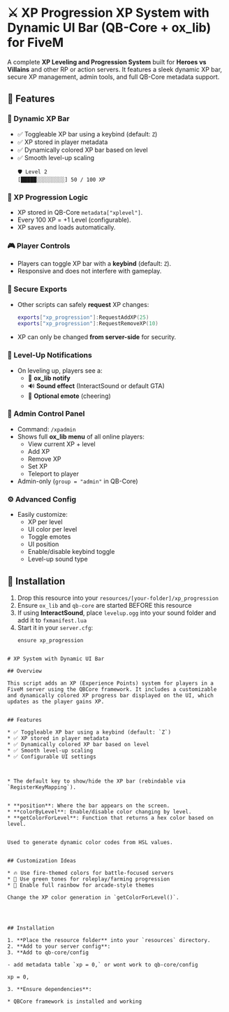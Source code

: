 # ⚔️ XP Progression XP System with Dynamic UI Bar  (QB-Core + ox_lib) for FiveM

A complete **XP Leveling and Progression System** built for **Heroes vs Villains** and other RP or action servers. It features a sleek dynamic XP bar, secure XP management, admin tools, and full QB-Core metadata support.

## 🎯 Features

### 🧬 Dynamic XP Bar
* ✅ Toggleable XP bar using a keybind (default: `Z`)
* ✅ XP stored in player metadata
* ✅ Dynamically colored XP bar based on level
* ✅ Smooth level-up scaling
  ```
  🛡️ Level 2
  [█████░░░░░░░░░] 50 / 100 XP
  ```

### 🔁 XP Progression Logic
- XP stored in QB-Core `metadata["xplevel"]`.
- Every 100 XP = +1 Level (configurable).
- XP saves and loads automatically.

### 🎮 Player Controls
- Players can toggle XP bar with a **keybind** (default: `Z`).
- Responsive and does not interfere with gameplay.

### 🧠 Secure Exports
- Other scripts can safely **request** XP changes:
  ```lua
  exports["xp_progression"]:RequestAddXP(25)
  exports["xp_progression"]:RequestRemoveXP(10)
  ```
- XP can only be changed **from server-side** for security.

### 📢 Level-Up Notifications
- On leveling up, players see a:
  - 📣 **ox_lib notify**
  - 🔊 **Sound effect** (InteractSound or default GTA)
  - 💃 **Optional emote** (cheering)

### 🔐 Admin Control Panel
- Command: `/xpadmin`
- Shows full **ox_lib menu** of all online players:
  - View current XP + level
  - Add XP
  - Remove XP
  - Set XP
  - Teleport to player
- Admin-only (`group = "admin"` in QB-Core)

### ⚙️ Advanced Config
- Easily customize:
  - XP per level
  - UI color per level
  - Toggle emotes
  - UI position
  - Enable/disable keybind toggle
  - Level-up sound type


## 🔧 Installation

1. Drop this resource into your `resources/[your-folder]/xp_progression`
2. Ensure `ox_lib` and `qb-core` are started BEFORE this resource
3. If using **InteractSound**, place `levelup.ogg` into your sound folder and add it to `fxmanifest.lua`
4. Start it in your `server.cfg`:
   ```
   ensure xp_progression
```

# XP System with Dynamic UI Bar

## Overview

This script adds an XP (Experience Points) system for players in a FiveM server using the QBCore framework. It includes a customizable and dynamically colored XP progress bar displayed on the UI, which updates as the player gains XP.


## Features

* ✅ Toggleable XP bar using a keybind (default: `Z`)
* ✅ XP stored in player metadata
* ✅ Dynamically colored XP bar based on level
* ✅ Smooth level-up scaling
* ✅ Configurable UI settings



* The default key to show/hide the XP bar (rebindable via `RegisterKeyMapping`).


* **position**: Where the bar appears on the screen.
* **colorByLevel**: Enable/disable color changing by level.
* **getColorForLevel**: Function that returns a hex color based on level.


Used to generate dynamic color codes from HSL values.


## Customization Ideas

* 🔥 Use fire-themed colors for battle-focused servers
* 🌿 Use green tones for roleplay/farming progression
* 🌈 Enable full rainbow for arcade-style themes

Change the XP color generation in `getColorForLevel()`.




## Installation

1. **Place the resource folder** into your `resources` directory.
2. **Add to your server config**:
3. **Add to qb-core/config 

- add metadata table `xp = 0,` or wont work to qb-core/config 
 
xp = 0,	

3. **Ensure dependencies**:

* QBCore framework is installed and working